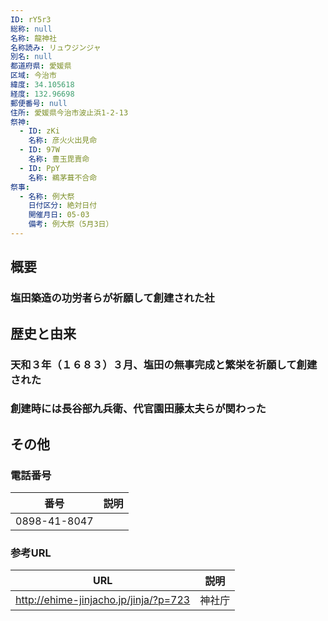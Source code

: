```yaml
---
ID: rY5r3
総称: null
名称: 龍神社
名称読み: リュウジンジャ
別名: null
都道府県: 愛媛県
区域: 今治市
緯度: 34.105618
経度: 132.96698
郵便番号: null
住所: 愛媛県今治市波止浜1-2-13
祭神:
  - ID: zKi
    名称: 彦火火出見命
  - ID: 97W
    名称: 豊玉毘賣命
  - ID: PpY
    名称: 鵜茅葺不合命
祭事:
  - 名称: 例大祭
    日付区分: 絶対日付
    開催月日: 05-03
    備考: 例大祭（5月3日）
---
```


## 概要

### 塩田築造の功労者らが祈願して創建された社

## 歴史と由来

### 天和３年（１６８３）３月、塩田の無事完成と繁栄を祈願して創建された

### 創建時には長谷部九兵衛、代官園田藤太夫らが関わった

## その他

### 電話番号

| 番号         | 説明 |
| ------------ | ---- |
| 0898-41-8047 |      |

### 参考URL

| URL                                   | 説明   |
| ------------------------------------- | ------ |
| http://ehime-jinjacho.jp/jinja/?p=723 | 神社庁 |
